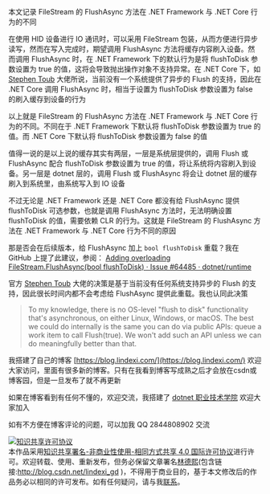 
本文记录 FileStream 的 FlushAsync 方法在 .NET Framework 与 .NET Core 行为的不同

<!--more-->


<!-- CreateTime:2022/2/7 8:56:20 -->

<!-- 发布 -->

在使用 HID 设备进行 IO 通讯时，可以采用 FileStream 包装，从而方便进行异步读写，然而在写入完成时，期望调用 FlushAsync 方法将缓存内容刷入设备。然而调用 FlushAsync 时，在 .NET Framework 下的默认行为是将 flushToDisk 参数设置为 true 的值，这将会导致抛出操作对象不支持异常。在 .NET Core 下，如 [Stephen Toub](https://github.com/stephentoub ) 大佬所说，当前没有一个系统提供了异步的 Flush 的支持，因此在 .NET Core 调用 FlushAsync 时，相当于设置为 flushToDisk 参数设置为 false 的刷入缓存到设备的行为

以上就是 FileStream 的 FlushAsync 方法在 .NET Framework 与 .NET Core 行为的不同。不同在于 .NET Framework 下默认将 flushToDisk 参数设置为 true 的值。而 .NET Core 下默认将 flushToDisk 参数设置为 false 的值

值得一说的是以上说的缓存其实有两层，一层是系统层提供的，调用 Flush 或 FlushAsync 配合 flushToDisk 参数设置为 true 的值，将让系统将内容刷入到设备。另一层是 dotnet 层的，调用 Flush 或 FlushAsync 将会让 dotnet 层的缓存刷入到系统里，由系统写入到 IO 设备

不过无论是 .NET Framework 还是 .NET Core 都没有给 FlushAsync 提供 flushToDisk 可选参数，也就是调用 FlushAsync 方法时，无法明确设置 flushToDisk 的值，需要依赖 CLR 的行为。这就是 FileStream 的 FlushAsync 方法在 .NET Framework 与 .NET Core 行为不同的原因

那是否会在后续版本，给 FlushAsync 加上 `bool flushToDisk` 重载？我在 GitHub 上提了此建议，参阅： [Adding overloading FileStream.FlushAsync(bool flushToDisk) · Issue #64485 · dotnet/runtime](https://github.com/dotnet/runtime/issues/64485 )

官方 [Stephen Toub](https://github.com/stephentoub ) 大佬的决策是基于当前没有任何系统支持异步的 Flush 的支持，因此很长时间内都不会考虑给 FlushAsync 提供此重载。我也认同此决策

> To my knowledge, there is no OS-level "flush to disk" functionality that's asynchronous, on either Linux, Windows, or macOS. The best we could do internally is the same you can do via public APIs: queue a work item to call Flush(true). We won't add such an API unless we can do meaningfully better than that.




我搭建了自己的博客 [https://blog.lindexi.com/](https://blog.lindexi.com/) 欢迎大家访问，里面有很多新的博客。只有在我看到博客写成熟之后才会放在csdn或博客园，但是一旦发布了就不再更新

如果在博客看到有任何不懂的，欢迎交流，我搭建了 [dotnet 职业技术学院](https://t.me/dotnet_campus) 欢迎大家加入

如有不方便在博客评论的问题，可以加我 QQ 2844808902 交流

<a rel="license" href="http://creativecommons.org/licenses/by-nc-sa/4.0/"><img alt="知识共享许可协议" style="border-width:0" src="https://licensebuttons.net/l/by-nc-sa/4.0/88x31.png" /></a><br />本作品采用<a rel="license" href="http://creativecommons.org/licenses/by-nc-sa/4.0/">知识共享署名-非商业性使用-相同方式共享 4.0 国际许可协议</a>进行许可。欢迎转载、使用、重新发布，但务必保留文章署名[林德熙](http://blog.csdn.net/lindexi_gd)(包含链接:http://blog.csdn.net/lindexi_gd )，不得用于商业目的，基于本文修改后的作品务必以相同的许可发布。如有任何疑问，请与我[联系](mailto:lindexi_gd@163.com)。